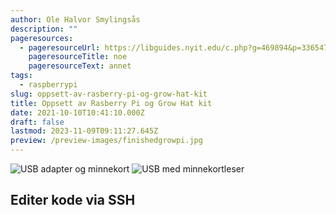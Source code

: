 ```yaml
---
author: Ole Halvor Smylingsås
description: ""
pageresources:
  - pageresourceUrl: https://libguides.nyit.edu/c.php?g=469894&p=3365470
    pageresourceTitle: noe
    pageresourceText: annet
tags:
  - raspberrypi
slug: oppsett-av-rasberry-pi-og-grow-hat-kit
title: Oppsett av Rasberry Pi og Grow Hat kit
date: 2021-10-10T10:41:10.000Z
draft: false
lastmod: 2023-11-09T09:11:27.645Z
preview: /preview-images/finishedgrowpi.jpg
---
```


<!--more-->

![USB adapter og minnekort](/img/boot_rpi_1.jpg)
![USB med minnekortleser](/img/boot_rpi_2.jpg)

## Editer kode via SSH
